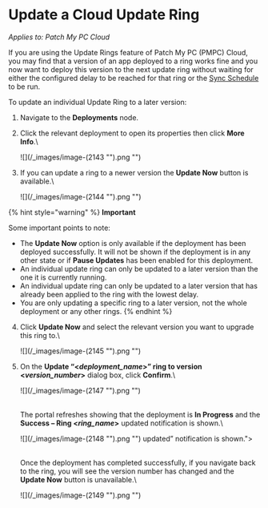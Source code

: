 # Update a Cloud Update Ring

_Applies to: Patch My PC Cloud_

If you are using the Update Rings feature of Patch My PC (PMPC) Cloud, you may find that a version of an app deployed to a ring works fine and you now want to deploy this version to the next update ring without waiting for either the configured delay to be reached for that ring or the [Sync Schedule](../../cloud-administration/manage-the-sync-schedule-in-cloud.md) to be run.

To update an individual Update Ring to a later version:

1. Navigate to the **Deployments** node.
2.  Click the relevant deployment to open its properties then click **More Info**.\\

    !\[]\(/\_images/image-(2143 "").png "")
3.  If you can update a ring to a newer version the **Update Now** button is available.\\

    !\[]\(/\_images/image-(2144 "").png "")

{% hint style="warning" %}
**Important**

Some important points to note:

* The **Update Now** option is only available if the deployment has been deployed successfully. It will not be shown if the deployment is in any other state or if **Pause Updates** has been enabled for this deployment.
* An individual update ring can only be updated to a later version than the one it is currently running.
* An individual update ring can only be updated to a later version that has already been applied to the ring with the lowest delay.
* You are only updating a specific ring to a later version, not the whole deployment or any other rings.
{% endhint %}

4.  Click **Update Now** and select the relevant version you want to upgrade this ring to.\\

    !\[]\(/\_images/image-(2145 "").png "")
5.  On the **Update “<**_**deployment\_name**_**>” ring to version <**_**version\_number**_**>** dialog box, click **Confirm**.\\

    !\[]\(/\_images/image-(2147 "").png "")

    \
    The portal refreshes showing that the deployment is **In Progress** and the **Success – Ring <**_**ring\_name**_**>** updated notification is shown.\\

    !\[]\(/\_images/image-(2148 "").png "") updated” notification is shown.">

    \
    Once the deployment has completed successfully, if you navigate back to the ring, you will see the version number has changed and the **Update Now** button is unavailable.\\

    !\[]\(/\_images/image-(2149 "").png "")
